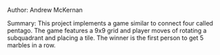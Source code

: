 Author: Andrew McKernan

Summary: This project implements a game similar to connect four called pentago. The game features a 9x9 grid and player
moves of rotating a subquadrant and placing a tile. The winner is the first person to get 5 marbles in a row.
